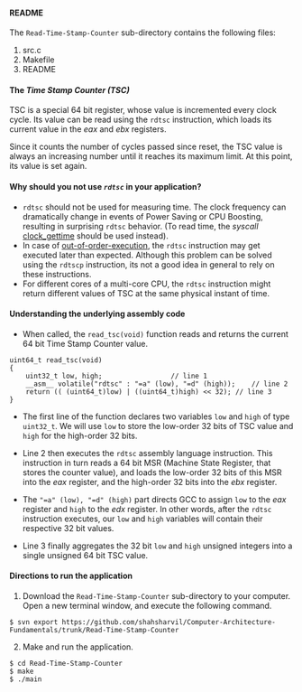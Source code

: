 #### README
The ```Read-Time-Stamp-Counter``` sub-directory contains the following files: 

  1. src.c
  2. Makefile
  3. README

#### The *Time Stamp Counter (TSC)*
TSC is a special 64 bit register, whose value is incremented every clock cycle. Its value can be read using the ```rdtsc``` instruction, which loads its current value in the *eax* and *ebx* registers.

Since it counts the number of cycles passed since reset, the TSC value is always an increasing number until it reaches its maximum limit. At this point, its value is set again.
#### Why should you not use *```rdtsc```* in your application?
- ```rdtsc``` should not be used for measuring time. The clock frequency can dramatically change in events of Power Saving or CPU Boosting, resulting in surprising ```rdtsc``` behavior. (To read time, the *syscall* [clock_gettime](https://linux.die.net/man/3/clock_gettime) should be used instead).
- In case of [out-of-order-execution](https://en.wikipedia.org/wiki/Out-of-order_execution), the ```rdtsc``` instruction may get executed later than expected. Although this problem can be solved using the ```rdtscp``` instruction, its not a good idea in general to rely on these instructions.
- For different cores of a multi-core CPU, the ```rdtsc``` instruction might return different values of TSC at the same physical instant of time.

#### Understanding the underlying assembly code
- When called, the ```read_tsc(void)``` function reads and returns the current 64 bit Time Stamp Counter value.
```
uint64_t read_tsc(void)
{
	uint32_t low, high;					// line 1
	__asm__ volatile("rdtsc" : "=a" (low), "=d" (high));	// line 2
	return (( (uint64_t)low) | ((uint64_t)high) << 32);	// line 3
}
```

- The first line of the function declares two variables ```low``` and ```high``` of type ```uint32_t```. We will use ```low``` to store the low-order 32 bits of TSC value and ```high``` for the high-order 32 bits.

- Line 2 then executes the ```rdtsc``` assembly language instruction. This instruction in turn reads a 64 bit MSR (Machine State Register, that stores the counter value), and loads the low-order 32 bits of this MSR into the *eax* register, and the high-order 32 bits into the *ebx* register. 

- The ```"=a" (low), "=d" (high)``` part directs GCC to assign ```low``` to the *eax* register and ```high``` to the *edx* register. In other words, after the ```rdtsc``` instruction executes, our ```low``` and ```high``` variables will contain their respective 32 bit values.

- Line 3 finally aggregates the 32 bit ```low``` and ```high``` unsigned integers into a single unsigned 64 bit TSC value.
#### Directions to run the application
 1. Download the ```Read-Time-Stamp-Counter``` sub-directory to your computer. Open a new terminal window, and execute the following command.
```
$ svn export https://github.com/shahsharvil/Computer-Architecture-Fundamentals/trunk/Read-Time-Stamp-Counter
```  
2. Make and run the application.
```
$ cd Read-Time-Stamp-Counter
$ make
$ ./main
```
